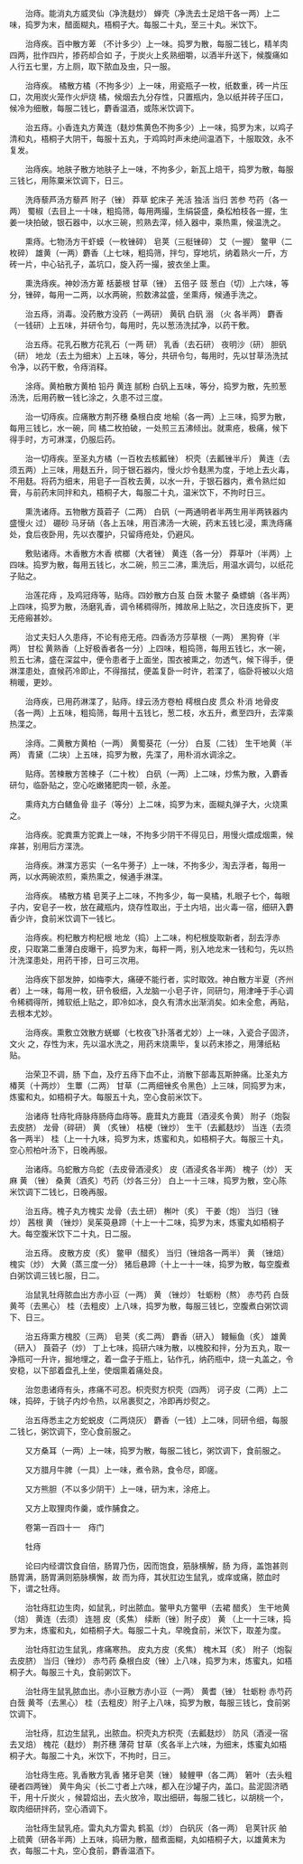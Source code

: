 <!-- { "loadSidebar": true } -->
　　治痔。能消丸方威灵仙（净洗麸炒） 蝉壳（净洗去土足焙干各一两）上二味，捣罗为末，醋面糊丸，梧桐子大。每服二十丸，至三十丸。米饮下。

　　治痔疾。百中散方萆 （不计多少）上一味。捣罗为散，每服二钱匕，精羊肉四两，批作四片，掺药却合如 子，于炭火上炙熟细嚼，以酒半升送下，候腹痛如人行五七里，方上厕，取下脓血及虫，只一服。

　　治痔疾。 橘散方橘（不拘多少）上一味，用瓷瓶子一枚，纸数重，砖一片压口，次用炭火笼作火炉烧 橘，候烟去九分存性，只置瓶内，急以纸并砖子压口，候冷为细散，每服二钱匕，麝香温酒，或陈米饮调下。

　　治五痔。小香连丸方黄连（麸炒焦黄色不拘多少）上一味，捣罗为末，以鸡子清和丸，梧桐子大阴干，每服十五丸，于鸡鸣时声未绝间温酒下，十服取效，永不复发。

　　治痔疾。地肤子散方地肤子上一味，不拘多少，新瓦上焙干，捣罗为散，每服三钱匕，用陈粟米饮调下，日三。

　　洗痔藜芦汤方藜芦 附子（锉） 莽草 蛇床子 羌活 独活 当归 苦参 芍药（各一两） 蜀椒（去目上一十味，粗捣筛，每用两撮，生绢袋盛，桑松柏枝各一握，生姜一块拍破，银石器中，以水三碗，煎熟去滓，倾入器中，乘热熏，候温洗之。

　　熏痔。七物汤方干虾蟆（一枚锉碎） 皂荚（三梃锉碎） 艾（一握） 鳖甲（二枚碎） 雄黄（一两）麝香（上七味，粗捣筛，拌匀，穿地坑，纳着熟火一斤，方砖一片，中心钻孔子，盖坑口，旋入药一撮，披衣坐上熏。

　　熏洗痔疾。神妙汤方萆 栝蒌根 甘草（锉） 五倍子 豉 葱白（切）上六味，等分，锉碎，每用一二两，以水两碗，煎数沸盆盛，坐熏痔，候通手洗之。

　　治五痔，消毒。没药散方没药（一两研） 黄矾 白矾 溺 （火 各半两） 麝香（一钱研）上五味，并研令匀，每用时，先以葱汤洗拭净，以药干敷。

　　治五痔。花乳石散方花乳石（一两 研） 乳香（去石研） 夜明沙（研） 胆矾（研） 地龙（去土为细末）上五味，等分，共研令匀，每用时，先以甘草汤洗拭令净，以药干敷，令痔消释。

　　涂痔。黄柏散方黄柏 铅丹 黄连 腻粉 白矾上五味，等分，捣罗为散，先煎葱汤洗，后用药散一钱匕涂之，久患不过三度。

　　治一切痔疾。应痛散方荆芥穗 桑根白皮 地榆（各一两）上三味，捣罗为散，每用三钱匕，水一碗，同 橘二枚拍破，一处煎三五沸倾出。就熏疮，极痛，候下得手时，方可淋渫，仍服后药。

　　治一切痔疾。至圣丸方橘（一百枚去核瓤锉） 枳壳（去瓤锉半斤） 黄连（去须五两）上三味，用麸五升，同于银石器内，慢火炒令麸黑为度，于地上去火毒，不用麸。将药为细末，用皂子一百枚去黄，以水一升，于银石器内，煮令熟烂如膏，与前药末同拌和丸，梧桐子大，每服二十丸，温米饮下，不拘时日三。

　　熏洗诸痔。五物散方莨菪子（二两） 白矾（一两通明者半两生用半两铁器内盛慢火 过） 硼砂 马牙硝（各上五味，用百沸汤一大碗，药末五钱匕浸，熏洗痔痛处，食后夜卧用，先以衣覆护，只留痔疮处，仍避风。

　　敷贴诸痔。木香散方木香 槟榔（大者锉） 黄连（各一分） 莽草叶（半两）上四味。捣罗为散，每用五钱匕，水二碗，煎三二沸，熏洗后，用温水调匀，以纸花子贴之。

　　治莲花痔 ，及鸡冠痔等，贴痔。四妙散方白芨 白蔹 木鳖子 桑螵蛸（各半两）上四味，捣罗为散，汤磨乳香，调令稀稠得所，摊故帛上贴之，次日连皮拆下，更无疮瘢甚妙。

　　治丈夫妇人久患痔，不论有疮无疮。四香汤方莎草根（一两） 黑狗脊（半两） 甘松 黄熟香（上好极香者各一分）上四味，粗捣筛，每用五钱匕，水一碗，煎五七沸，盛在深盆中，便令患者于上面坐，围衣被熏之，勿透气，候下得手，便淋渫患处，直候药冷即止，不得揩拭，便盖复卧一时许，若渫了，临卧将被以火焙稍暖，更妙。

　　治痔疾，已用药淋渫了，贴痔。绿云汤方卷柏 樗根白皮 贯众 朴消 地骨皮（各一两）上五味，粗捣筛，每用十五钱匕，葱二枝，水五升，煮至四升，去滓乘热渫之。

　　涂痔。二黄散方黄柏（一两） 黄蜀葵花（一分） 白芨（二钱） 生干地黄（半两） 青黛（二块）上五味，捣罗为散，先渫了，用朴消水调涂之。

　　贴痔。苦楝散方苦楝子（二十枚） 白矾（一两）上二味，炒焦为散，入麝香研匀，临卧贴之，空心吃嫩猪肥肉一顿，永差。

　　熏痔丸方白鳝鱼骨 韭子（等分）上二味，捣罗为末，面糊丸弹子大，火烧熏之。

　　治痔疾。驼粪熏方驼粪上一味，不拘多少阴干不得见日，用慢火煨成烟熏，候痒甚，别用后方渫洗。

　　治痔疾。淋渫方恶实（一名牛蒡子）上一味，不拘多少，淘去浮者，每用一两，以水两碗浓煎，乘热熏之，候通手淋渫。

　　治痔疾。 橘散方橘 皂荚子上二味，不拘多少，每一臭橘，札眼子七个，每眼子内，安皂子一枚，放在藏瓶内，烧存性取出，于土内培，出火毒一宿，细研入麝香少许，食前米饮调下一钱匕。

　　治痔疾。枸杞散方枸杞根 地龙（捣）上二味，枸杞根旋取新者，刮去浮赤皮，只取第二重薄白皮曝干，捣罗为末，每秤一两，别入地龙末一钱和匀，先以热 汁洗渫患处，用药干掺，日可三次用。

　　治痔疾下部发肿，如梅李大，痛硬不能行者，实时取效。神白散方半夏（齐州者）上一味，每用一枚，研令极细，入龙脑一小皂子许，同研匀，用津唾于手心调令稀稠得所，摊软纸上贴之，即冷如冰，良久有清水出渐消矣。如未全愈，再贴，去根本尤妙。

　　治痔疾。熏敷立效散方蜣螂（七枚夜飞扑落者尤妙）上一味，入瓷合子固济，文火 之，存性为末，先以温水洗之，用药末烧熏毕，复以药末掺之，用薄纸粘贴。

　　治荣卫不调，肠 下血，及疗五痔下血不止，消散下部毒瓦斯肿痛。比圣丸方椿荚（十两炒） 生蕈（二两） 甘草（二两细锉炙令黑色）上三味，同捣罗为末，炼蜜和丸，如梧桐子大。每服五十丸，空心食前米饮下。

　　治诸痔 牡痔牝痔脉痔肠痔血痔等。鹿茸丸方鹿茸（酒浸炙令黄） 附子（炮裂去皮脐） 龙骨（碎研） 黄 （炙锉） 桔梗（锉炒） 生干（去瓤麸炒） 当连（去须各一两半） 桂（上一十九味，捣罗为末，炼蜜和丸，如梧桐子大。每服三十丸，空心煎柏叶汤下，日晚再服。

　　治诸痔。乌蛇散方乌蛇（去皮骨酒浸炙） 皮（酒浸炙各半两） 槐子（炒） 天麻 黄 （锉） 桑黄（酒炙）芍药（炒各三分） 白上一十三味，捣罗为散，空心陈米饮调下二钱匕，日晚再服。

　　治五痔。槐子丸方槐实 龙骨（去土研） 槲叶（炙） 干姜（炮） 当归（锉炒） 茜根 黄 （锉炒）吴茱萸悬蹄（十上一十二味，捣罗为末，炼蜜丸如梧桐子大。每空腹米饮下二十丸，日二服。

　　治五痔。 皮散方皮（炙） 鳖甲（醋炙） 当归（锉焙各一两半） 黄 （锉焙） 槐实（炒） 大黄（蒸三度一分） 猪后悬蹄（十上一十一味，捣罗为散，每空腹煮白粥饮调三钱匕服，日二。

　　治鼠乳牡痔脓血出方赤小豆（一两） 黄 （锉炒） 牡蛎粉（熬） 赤芍药 白蔹 黄芩（去黑心） 桂（去粗皮）上八味，捣罗为散，每服三钱匕，空腹煮白粥饮调下、日三。

　　治五痔熏方槐胶（三两） 皂荚（炙二两） 麝香（研入） 鳗鲡鱼（炙） 雄黄（研入） 莨菪子（炒） 丁上七味，捣研六味为散，以槐胶和拌，分为五丸，取一净瓶可一升许，掘地埋之，着一盘子于瓶上，钻作孔，纳药瓶中，烧一丸盖之，令安稳，以下部着盘孔上坐，使烟熏着痛处良。

　　治忽患诸痔有头，疼痛不可忍。枳壳熨方枳壳（四两） 诃子皮（二两）上二味，捣碎，于铫子内炒令热，以帛裹熨之，冷即再炒熨之。

　　治五痔悉主之方蛇蜕皮（二两烧灰） 麝香（一钱）上二味，同研令细，每服二钱匕，粥饮调下，空心食前服之。

　　又方桑耳（一两）上一味，捣罗为散，每服二钱匕，粥饮调下，食前服之。

　　又方腊月牛脾（一具）上一味，煮令熟，食令尽，即瘥。

　　又方熊胆（不以多少阴干）上一味，研为末，涂疮上。

　　又方上取狸肉作羹，或作脯食之。

　　卷第一百四十一　痔门

　　牡痔

　　论曰内经谓饮食自倍，肠胃乃伤，因而饱食，筋脉横解，肠 为痔，盖饱甚则肠胃满，肠胃满则筋脉横懈，故 而为痔，其状肛边生鼠乳，或痒或痛，脓血时下，谓之牡痔。

　　治牡痔肛边生肉，如鼠乳，时出脓血。鳖甲丸方鳖甲（去裙 醋炙） 生干地黄（焙） 黄连（去须） 连翘 皮（炙焦） 续断（锉）附子皮） 黄 （上一十三味，捣罗为末，炼蜜和丸，如梧桐子大。每服二十丸，早晚食前，米饮下，取差为度。

　　治牡痔肛边生鼠乳，疼痛寒热。 皮丸方皮（炙焦） 槐木耳（炙） 附子（炮裂去皮脐） 当归（锉炒） 赤芍药 桑根白皮（锉）上八味，捣罗为末，炼蜜丸，如梧桐子大。每服三十丸，食前粥饮下。

　　治牡痔生鼠乳脓血出。赤小豆散方赤小豆（一两） 黄耆（锉） 牡蛎粉 赤芍药 白蔹 黄芩（去黑心） 桂（去粗皮）附子上八味，捣罗为散，每服三钱匕，食前粥饮调下。

　　治牡痔，肛边生鼠乳，出脓血。枳壳丸方枳壳（去瓤麸炒） 防风（酒浸一宿去叉焙） 槐花（麸炒） 荆芥穗 薄荷 甘草（炙各半上六味，为细末，炼蜜丸如梧桐子大。每服二十丸，米饮下，不拘时，日三。

　　治牡痔生疮。乳香散方乳香 猪牙皂荚（锉） 鲮鲤甲（各二两） 箬叶（去头粗硬者四两锉） 黄牛角尖（长二寸者上六味，都入在沙罐子内，盖口。盐泥固济晒干，用十斤炭火 ，候碧焰出，去火放冷，取出细研，每服二钱匕，以胡桃一个，取肉细研拌药，空心酒调下。

　　治牡痔生鼠乳疮。雷丸丸方雷丸 鹤虱（炒） 白矾灰（各一两） 皂荚针灰 舶上硫黄（研各半两）上五味，捣研为散，醋煮面糊，丸如梧桐子大，以雄黄末为衣，每服二十丸，空心食前，麝香温酒下。

